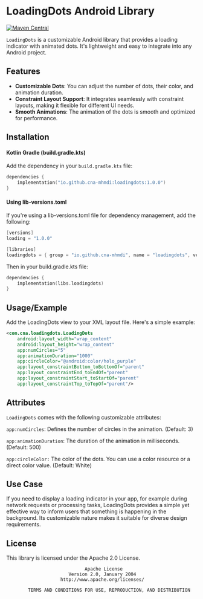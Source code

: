 # LoadingDots Android Library

[![Maven Central](https://img.shields.io/maven-central/v/io.github.cna-mhmdi/loadingdots.svg?label=Maven%20Central)](https://search.maven.org/artifact/io.github.cna-mhmdi/loadingdots/1.0.0)

`LoadingDots` is a customizable Android library that provides a loading indicator with animated dots. It's lightweight and easy to integrate into any Android project.

## Features

- **Customizable Dots**: You can adjust the number of dots, their color, and animation duration.
- **Constraint Layout Support**: It integrates seamlessly with constraint layouts, making it flexible for different UI needs.
- **Smooth Animations**: The animation of the dots is smooth and optimized for performance.

## Installation

#### Kotlin Gradle (build.gradle.kts)

Add the dependency in your `build.gradle.kts` file:

```kotlin
dependencies {
    implementation("io.github.cna-mhmdi:loadingdots:1.0.0")
}
```
#### Using lib-versions.toml
If you're using a lib-versions.toml file for dependency management, add the following:

```kotlin
[versions]
loading = "1.0.0"

[libraries]
loadingdots = { group = "io.github.cna-mhmdi", name = "loadingdots", version.ref = "loading" }
```

Then in your build.gradle.kts file:

```kotlin
dependencies {
    implementation(libs.loadingdots)
}

```

## Usage/Example
Add the LoadingDots view to your XML layout file. Here's a simple example:

```xml
<com.cna.loadingdots.LoadingDots
    android:layout_width="wrap_content"
    android:layout_height="wrap_content"
    app:numCircles="5"
    app:animationDuration="1000"
    app:circleColor="@android:color/holo_purple"
    app:layout_constraintBottom_toBottomOf="parent"
    app:layout_constraintEnd_toEndOf="parent"
    app:layout_constraintStart_toStartOf="parent"
    app:layout_constraintTop_toTopOf="parent"/>
```

## Attributes
`LoadingDots` comes with the following customizable attributes:

`app:numCircles`: Defines the number of circles in the animation. (Default: 3)

`app:animationDuration`: The duration of the animation in milliseconds. (Default: 500)

`app:circleColor:` The color of the dots. You can use a color resource or a direct color value. (Default: White)

## Use Case
If you need to display a loading indicator in your app, for example during network requests or processing tasks, LoadingDots provides a simple yet effective way to inform users that something is happening in the background. Its customizable nature makes it suitable for diverse design requirements.

## License
This library is licensed under the Apache 2.0 License.

                                 Apache License
                           Version 2.0, January 2004
                        http://www.apache.org/licenses/

            TERMS AND CONDITIONS FOR USE, REPRODUCTION, AND DISTRIBUTION

